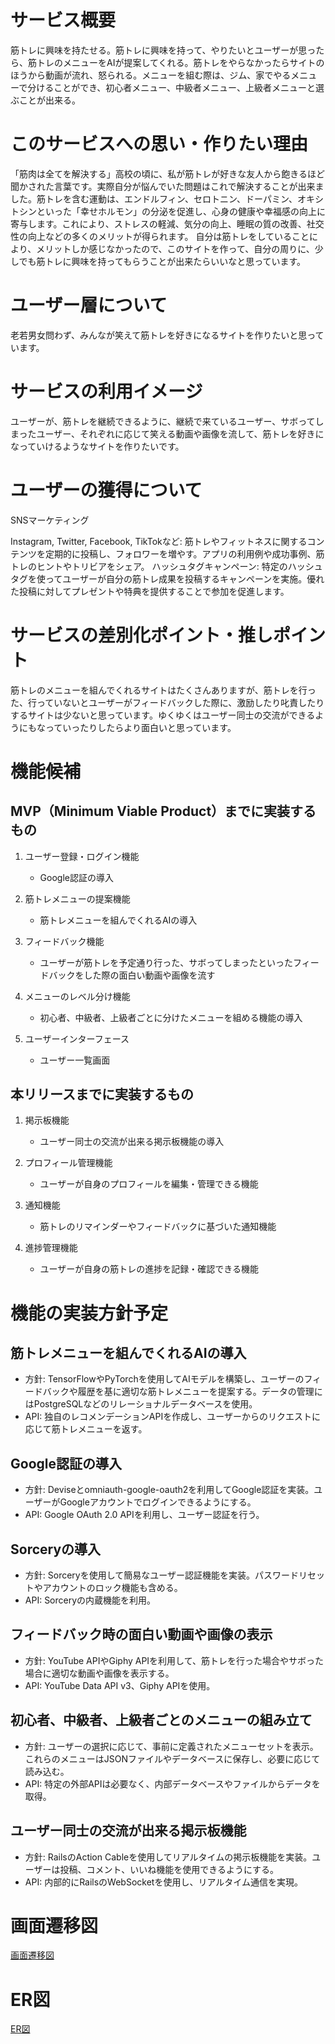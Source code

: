 # サービス概要

筋トレに興味を持たせる。筋トレに興味を持って、やりたいとユーザーが思ったら、筋トレのメニューをAIが提案してくれる。筋トレをやらなかったらサイトのほうから動画が流れ、怒られる。メニューを組む際は、ジム、家でやるメニューで分けることができ、初心者メニュー、中級者メニュー、上級者メニューと選ぶことが出来る。

# このサービスへの思い・作りたい理由

「筋肉は全てを解決する」高校の頃に、私が筋トレが好きな友人から飽きるほど聞かされた言葉です。実際自分が悩んでいた問題はこれで解決することが出来ました。筋トレを含む運動は、エンドルフィン、セロトニン、ドーパミン、オキシトシンといった「幸せホルモン」の分泌を促進し、心身の健康や幸福感の向上に寄与します。これにより、ストレスの軽減、気分の向上、睡眠の質の改善、社交性の向上などの多くのメリットが得られます。
自分は筋トレをしていることにより、メリットしか感じなかったので、このサイトを作って、自分の周りに、少しでも筋トレに興味を持ってもらうことが出来たらいいなと思っています。

# ユーザー層について

老若男女問わず、みんなが笑えて筋トレを好きになるサイトを作りたいと思っています。

# サービスの利用イメージ

ユーザーが、筋トレを継続できるように、継続で来ているユーザー、サボってしまったユーザー、それぞれに応じて笑える動画や画像を流して、筋トレを好きになっていけるようなサイトを作りたいです。

# ユーザーの獲得について

SNSマーケティング

Instagram, Twitter, Facebook, TikTokなど: 筋トレやフィットネスに関するコンテンツを定期的に投稿し、フォロワーを増やす。アプリの利用例や成功事例、筋トレのヒントやトリビアをシェア。
ハッシュタグキャンペーン: 特定のハッシュタグを使ってユーザーが自分の筋トレ成果を投稿するキャンペーンを実施。優れた投稿に対してプレゼントや特典を提供することで参加を促進します。

# サービスの差別化ポイント・推しポイント

筋トレのメニューを組んでくれるサイトはたくさんありますが、筋トレを行った、行っていないとユーザーがフィードバックした際に、激励したり叱責したりするサイトは少ないと思っています。ゆくゆくはユーザー同士の交流ができるようにもなっていったりしたらより面白いと思っています。

# 機能候補

## MVP（Minimum Viable Product）までに実装するもの
1. ユーザー登録・ログイン機能
   - Google認証の導入

2. 筋トレメニューの提案機能
   - 筋トレメニューを組んでくれるAIの導入

3. フィードバック機能
   - ユーザーが筋トレを予定通り行った、サボってしまったといったフィードバックをした際の面白い動画や画像を流す

4. メニューのレベル分け機能
   - 初心者、中級者、上級者ごとに分けたメニューを組める機能の導入

5. ユーザーインターフェース
   - ユーザー一覧画面

## 本リリースまでに実装するもの
1. 掲示板機能
   - ユーザー同士の交流が出来る掲示板機能の導入

2. プロフィール管理機能
   - ユーザーが自身のプロフィールを編集・管理できる機能

3. 通知機能
   - 筋トレのリマインダーやフィードバックに基づいた通知機能

4. 進捗管理機能
   - ユーザーが自身の筋トレの進捗を記録・確認できる機能

# 機能の実装方針予定

## 筋トレメニューを組んでくれるAIの導入
- 方針: TensorFlowやPyTorchを使用してAIモデルを構築し、ユーザーのフィードバックや履歴を基に適切な筋トレメニューを提案する。データの管理にはPostgreSQLなどのリレーショナルデータベースを使用。
- API: 独自のレコメンデーションAPIを作成し、ユーザーからのリクエストに応じて筋トレメニューを返す。

## Google認証の導入
- 方針: Deviseとomniauth-google-oauth2を利用してGoogle認証を実装。ユーザーがGoogleアカウントでログインできるようにする。
- API: Google OAuth 2.0 APIを利用し、ユーザー認証を行う。

## Sorceryの導入
- 方針: Sorceryを使用して簡易なユーザー認証機能を実装。パスワードリセットやアカウントのロック機能も含める。
- API: Sorceryの内蔵機能を利用。

## フィードバック時の面白い動画や画像の表示
- 方針: YouTube APIやGiphy APIを利用して、筋トレを行った場合やサボった場合に適切な動画や画像を表示する。
- API: YouTube Data API v3、Giphy APIを使用。

## 初心者、中級者、上級者ごとのメニューの組み立て
- 方針: ユーザーの選択に応じて、事前に定義されたメニューセットを表示。これらのメニューはJSONファイルやデータベースに保存し、必要に応じて読み込む。
- API: 特定の外部APIは必要なく、内部データベースやファイルからデータを取得。

## ユーザー同士の交流が出来る掲示板機能
- 方針: RailsのAction Cableを使用してリアルタイムの掲示板機能を実装。ユーザーは投稿、コメント、いいね機能を使用できるようにする。
- API: 内部的にRailsのWebSocketを使用し、リアルタイム通信を実現。

# 画面遷移図

[画面遷移図](https://www.figma.com/design/iI4guY9hV9iF5Yt4Lwx7ip/%E7%84%A1%E9%A1%8C?node-id=0-1&t=430NFehQVZY1Zuke-1)

# ER図

[ER図](https://app.diagrams.net/#G1XlPruLIQEjmU2XXZtbf92O9syXALfpEb#%7B%22pageId%22%3A%22R2lEEEUBdFMjLlhIrx00%22%7D)